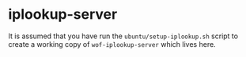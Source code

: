 # iplookup-server

It is assumed that you have run the `ubuntu/setup-iplookup.sh` script to create a working copy of `wof-iplookup-server` which lives here.
